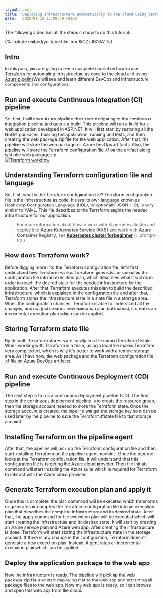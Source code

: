 ```yaml
---
layout: post
title: "Deploying infrastructure automatically to the cloud using Terraform and Azure pipelines Tutorial"
date:   2020-01-10 13:08:48 +0100
---
```


The following video has all the steps on how to do this tutorial:  

{% include embed/youtube.html id='KiCZzJlS16A' %}

## Intro

In this post, you are going to see a complete tutorial on how to use [Terraform](https://www.terraform.io/) for automating infrastructure as code to the cloud and using [Azure pipeline](https://azure.microsoft.com/en-gb/services/devops/pipelines/)We will see and learn different DevOps and infrastructure components and configurations.

## Run and execute Continuous Integration (CI) pipeline

So, first, I will open Azure pipeline then start navigating to the continuous integration pipeline and queue a build. This pipeline will run a build for a web application developed in ASP.NET. It will first start by restoring all the NuGet packages, building the application, running unit tests, and then creating the web package.zip file for the web application. After that, the pipeline will store the web package on Azure DevOps artifacts. Also, the pipeline will store the Terraform configuration file .tf on the artifact along with the web package.zip.  
[![Terraform workflow](/assets/img2020/01/Terraform.gif)](https://mohamedradwan-devops.github.io/posts/deploying-infrastructure-automatically-to-the-cloud-using-terraform-and-azure-pipelines-tutorial/terraform/)

## Understanding Terraform configuration file and language

So, first, what is the Terraform configuration file? Terraform configuration file is the infrastructure as code. It uses its own language known as Hashicorp Configuration Language (HCL), or optionally JSON. HCL is very similar to YAML. This file describes to the Terraform engine the needed infrastructure for our application.

> For more information about how to work with Kubernetes cluster and deploy it to **Azure Kubernetes Service (AKS)** and work with **Azure Container Registry**, see **[Kubernetes cluster for beginner](https://mohamedradwan-devops.github.io/posts/getting-started-with-kubernetes-cluster-ci-cd-for-azure-kubernetes-service/)**
{: .prompt-tip }

## How does Terraform work?

Before digging more into the Terraform configuration file, let's first understand how Terraform works. Terraform generates or compiles the configuration file into an execution plan, which describes what it will do in order to reach the desired state for the needed infrastructure for the application. After that, Terraform executes this plan to build the described infrastructure, which is explained in the configuration file and after that, Terraform stores the infrastructure state in a state file in a storage area. When the configuration changes, Terraform is able to understand all the changes, and not just create a new execution plan but instead, it creates an incremental execution plan which can be applied.

## Storing Terraform state file

By default, Terraform stores state locally in a file named terraform.tfstate. When working with Terraform in a team, using a local file makes Terraform very complicated, which is why it's better to work with a remote storage area. As I have now, the web package and the Terraform configuration file .tf file on Azure DevOps artifacts.

## Run and execute Continuous Deployment (CD) pipeline

The next step is to run a continuous deployment pipeline (CD). The first step in the continuous deployment pipeline is to create the resource group, then the storage account needed to store the Terraform state. Once the storage account is created, the pipeline will get the storage key so it can be used later by the pipeline to save the Terraform.tfstate file to that storage account.

## Installing Terraform on the pipeline agent

After that, the pipeline will pick up the Terraform configuration file and then start installing Terraform on the pipeline agent machine. Once the pipeline looks at the Terraform configuration file, it will understand that this configuration file is targeting the Azure cloud provider. Then the initiate command will start installing the Azure suite which is required for Terraform to interact with the Azure cloud provider.

## Generate Terraform execution plan and apply it

Once this is complete, the plan command will be executed which transforms or generates or compiles the Terraform configuration file into an execution plan that describes the complete infrastructure and its desired state. After that, the apply command for the execution plan will be executed which will start creating the infrastructure and its desired state. It will start by creating an Azure service plan and Azure web app. After creating the infrastructure is done, Terraform will start storing the infrastructure state in the storage account. If there is any change in the configuration, Terraform doesn't generate a new execution plan. Instead, it generates an incremental execution plan which can be applied.

## Deploy the application package to the web app

Now the infrastructure is ready. The pipeline will pick up the web package.zip file and start deploying that to the web app and extracting all package files to the web app. Now my web app is ready, so I can browse and open this web app from the cloud.
